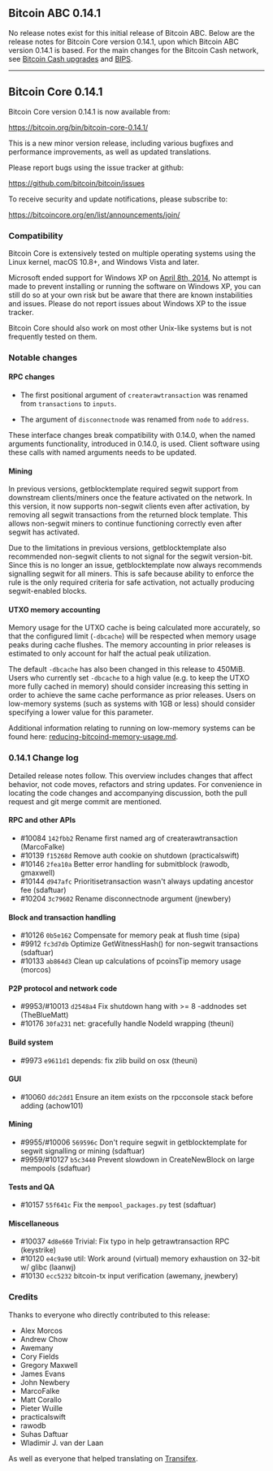 Bitcoin ABC 0.14.1
------------------

No release notes exist for this initial release of Bitcoin ABC. Below are the release notes for Bitcoin Core version 0.14.1, upon which Bitcoin ABC version 0.14.1 is based. For the main changes for the Bitcoin Cash network, see [Bitcoin Cash upgrades](../bch-upgrades.md) and [BIPS](../bips.md).

----------------------------------------

Bitcoin Core 0.14.1
-------------------

Bitcoin Core version 0.14.1 is now available from:

  <https://bitcoin.org/bin/bitcoin-core-0.14.1/>

This is a new minor version release, including various bugfixes and
performance improvements, as well as updated translations.

Please report bugs using the issue tracker at github:

  <https://github.com/bitcoin/bitcoin/issues>

To receive security and update notifications, please subscribe to:

  <https://bitcoincore.org/en/list/announcements/join/>

### Compatibility

Bitcoin Core is extensively tested on multiple operating systems using
the Linux kernel, macOS 10.8+, and Windows Vista and later.

Microsoft ended support for Windows XP on [April 8th, 2014](https://www.microsoft.com/en-us/WindowsForBusiness/end-of-xp-support),
No attempt is made to prevent installing or running the software on Windows XP, you
can still do so at your own risk but be aware that there are known instabilities and issues.
Please do not report issues about Windows XP to the issue tracker.

Bitcoin Core should also work on most other Unix-like systems but is not
frequently tested on them.

### Notable changes

#### RPC changes

- The first positional argument of `createrawtransaction` was renamed from
  `transactions` to `inputs`.

- The argument of `disconnectnode` was renamed from `node` to `address`.

These interface changes break compatibility with 0.14.0, when the named
arguments functionality, introduced in 0.14.0, is used. Client software
using these calls with named arguments needs to be updated.

#### Mining

In previous versions, getblocktemplate required segwit support from downstream
clients/miners once the feature activated on the network. In this version, it
now supports non-segwit clients even after activation, by removing all segwit
transactions from the returned block template. This allows non-segwit miners to
continue functioning correctly even after segwit has activated.

Due to the limitations in previous versions, getblocktemplate also recommended
non-segwit clients to not signal for the segwit version-bit. Since this is no
longer an issue, getblocktemplate now always recommends signalling segwit for
all miners. This is safe because ability to enforce the rule is the only
required criteria for safe activation, not actually producing segwit-enabled
blocks.

#### UTXO memory accounting

Memory usage for the UTXO cache is being calculated more accurately, so that
the configured limit (`-dbcache`) will be respected when memory usage peaks
during cache flushes.  The memory accounting in prior releases is estimated to
only account for half the actual peak utilization.

The default `-dbcache` has also been changed in this release to 450MiB.  Users
who currently set `-dbcache` to a high value (e.g. to keep the UTXO more fully
cached in memory) should consider increasing this setting in order to achieve
the same cache performance as prior releases.  Users on low-memory systems
(such as systems with 1GB or less) should consider specifying a lower value for
this parameter.

Additional information relating to running on low-memory systems can be found
here:
[reducing-bitcoind-memory-usage.md](https://gist.github.com/laanwj/efe29c7661ce9b6620a7).

### 0.14.1 Change log

Detailed release notes follow. This overview includes changes that affect
behavior, not code moves, refactors and string updates. For convenience in locating
the code changes and accompanying discussion, both the pull request and
git merge commit are mentioned.

#### RPC and other APIs

- \#10084 `142fbb2` Rename first named arg of createrawtransaction (MarcoFalke)
- \#10139 `f15268d` Remove auth cookie on shutdown (practicalswift)
- \#10146 `2fea10a` Better error handling for submitblock (rawodb, gmaxwell)
- \#10144 `d947afc` Prioritisetransaction wasn't always updating ancestor fee (sdaftuar)
- \#10204 `3c79602` Rename disconnectnode argument (jnewbery)

#### Block and transaction handling

- \#10126 `0b5e162` Compensate for memory peak at flush time (sipa)
- \#9912 `fc3d7db` Optimize GetWitnessHash() for non-segwit transactions (sdaftuar)
- \#10133 `ab864d3` Clean up calculations of pcoinsTip memory usage (morcos)

#### P2P protocol and network code

- \#9953/#10013 `d2548a4` Fix shutdown hang with >= 8 -addnodes set (TheBlueMatt)
- \#10176 `30fa231` net: gracefully handle NodeId wrapping (theuni)

#### Build system

- \#9973 `e9611d1` depends: fix zlib build on osx (theuni)

#### GUI

- \#10060 `ddc2dd1` Ensure an item exists on the rpcconsole stack before adding (achow101)

#### Mining

- \#9955/#10006 `569596c` Don't require segwit in getblocktemplate for segwit signalling or mining (sdaftuar)
- \#9959/#10127 `b5c3440` Prevent slowdown in CreateNewBlock on large mempools (sdaftuar)

#### Tests and QA

- \#10157 `55f641c` Fix the `mempool_packages.py` test (sdaftuar)

#### Miscellaneous

- \#10037 `4d8e660` Trivial: Fix typo in help getrawtransaction RPC (keystrike)
- \#10120 `e4c9a90` util: Work around (virtual) memory exhaustion on 32-bit w/ glibc (laanwj)
- \#10130 `ecc5232` bitcoin-tx input verification (awemany, jnewbery)

### Credits

Thanks to everyone who directly contributed to this release:

- Alex Morcos
- Andrew Chow
- Awemany
- Cory Fields
- Gregory Maxwell
- James Evans
- John Newbery
- MarcoFalke
- Matt Corallo
- Pieter Wuille
- practicalswift
- rawodb
- Suhas Daftuar
- Wladimir J. van der Laan

As well as everyone that helped translating on [Transifex](https://www.transifex.com/projects/p/bitcoin/).

